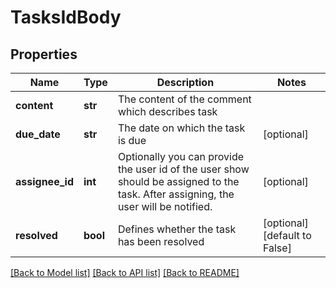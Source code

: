 # TasksIdBody

## Properties
Name | Type | Description | Notes
------------ | ------------- | ------------- | -------------
**content** | **str** | The content of the comment which describes task | 
**due_date** | **str** | The date on which the task is due | [optional] 
**assignee_id** | **int** | Optionally you can provide the user id of the user show should be assigned to the task. After assigning, the user will be notified. | [optional] 
**resolved** | **bool** | Defines whether the task has been resolved | [optional] [default to False]

[[Back to Model list]](../README.md#documentation-for-models) [[Back to API list]](../README.md#documentation-for-api-endpoints) [[Back to README]](../README.md)

